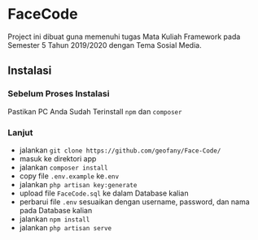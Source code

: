 # FaceCode
Project ini dibuat guna memenuhi tugas Mata Kuliah Framework pada Semester 5 Tahun 2019/2020 dengan Tema Sosial Media. 

## Instalasi
### Sebelum Proses Instalasi
Pastikan PC Anda Sudah Terinstall `npm` dan `composer`

###  Lanjut
- jalankan `git clone https://github.com/geofany/Face-Code/`
- masuk ke direktori app
- jalankan `composer install`
- copy file `.env.example` ke`.env`
- jalankan `php artisan key:generate`
- upload file `FaceCode.sql` ke dalam Database kalian
- perbarui file `.env` sesuaikan dengan username, password, dan nama pada Database kalian
- jalankan `npm install`
- jalankan `php artisan serve`
